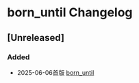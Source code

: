 <!-- Keep a Changelog guide -> https://keepachangelog.com -->

# born_until Changelog

## [Unreleased]
### Added
- 2025-06-06首版 [born_until](https://github.com/zxyphp/born_until)

